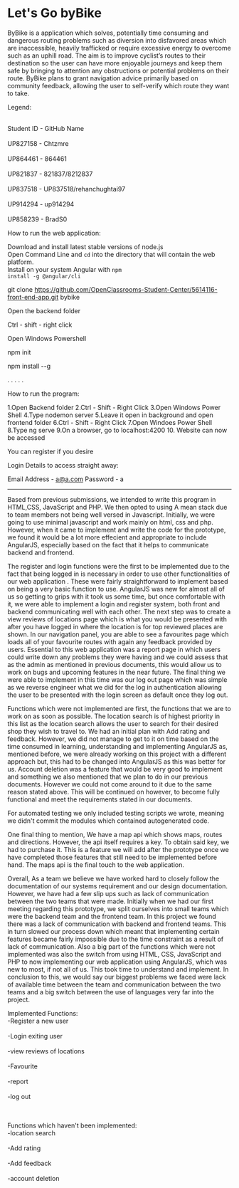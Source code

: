 <h1>Let's Go byBike</h1>

ByBike is a application which solves, potentially time consuming and dangerous routing problems such as diversion into disfavored areas which are inaccessible,  heavily trafficked or require excessive energy to overcome such as an uphill road. The aim is to improve cyclist’s routes to their destination so the user can have more enjoyable journeys and keep them safe by bringing to attention any obstructions or potential problems on their route. ByBike plans to grant navigation advice primarily based on community feedback, allowing the user to self-verify which route they want to take.

Legend:

<br>Student ID - GitHub Name</br>
<br>UP827158 - Chtzmre</br>
<br>UP864461 - 864461</br>
<br>UP821837 - 821837/8212837</br>
<br>UP837518 - UP837518/rehanchughtai97</br>
<br>UP914294 - up914294</br>
<br>UP858239 - BradS0</br>

How to run the web application:

Download and install latest stable versions of node.js<br/>
Open Command Line and <code>cd</code> into the directory that will contain the web platform.<br/>
Install on your system Angular with <code>npm install -g @angular/cli</code>

git clone https://github.com/OpenClassrooms-Student-Center/5614116-front-end-app.git bybike

Open the backend folder

Ctrl - shift - right click

Open Windows Powershell

npm init

npm install --g

.
.
.
.
.

How to run the program:

1.Open Backend folder
2.Ctrl - Shift - Right Click
3.Open Windows Power Shell
4.Type nodemon server
5.Leave it open in background and open frontend folder
6.Ctrl - Shift - Right Click
7.Open Windoes Power Shell
8.Type ng serve
9.On a browser, go to localhost:4200
10. Website can now be accessed

You can register if you desire

Login Details to access straight away:

Email Address - a@a.com
Password - a

-----------------------------------------------------------------------------------------------------------
Based from previous submissions, we intended to write this program in HTML,CSS, JavaScript and PHP. We then opted to using A mean stack due to team members not being well versed in Javascript. Initially, we were going to use minimal javascript and work mainly on html, css and php. However, when it came to implement and write the code for the prototype, we found it would be a lot more effecient and appropriate to include AngularJS, especially based on the fact that it helps to communicate backend and frontend. 

The register and login functions were the first to be implemented due to the fact that being logged in is necessary in order to use other functionalities of our web application . These were fairly straightforward to implement based on being a very basic function to use. AngularJS was new for almost all of us so getting to grips with it took us some time, but once comfortable with it, we were able to implement a login and register system, both front and backend communicating well with each other. The next step was to create a view reviews of locations page which is what you would be presented with after you have logged in where the location is for top reviewed places are shown. In our navigation panel, you are able to see a favourites page which loads all of your favourite routes with again any feedback provided by users. Essential to this web application was a report page in which users could write down any problems they were having and we could assess that as the admin as mentioned in previous documents, this would allow us to work on bugs and upcoming features in the near future. The final thing we were able to implement in this time was our log out page which was simple as we reverse engineer what we did for the log in authentication allowing the user to be presented with the login screen as default once they log out.

Functions which were not implemented are first, the functions that we are to work on as soon as possible. The location search is of highest priority in this list as the location search allows the user to search for their desired shop they wish to travel to. We had an initial plan with Add rating and feedback. However, we did not manage to get to it on time based on the time consumed in learning, understanding and implementing AngularJS as, mentioned before, we were already working on this project with a different approach but, this had to be changed into AngularJS as this was better for us. Account deletion was a feature that would be very good to implement and something we also mentioned that we plan to do in our previous documents. However we could not come around to it due to the same reason stated above. This will be continued on however, to become fully functional and meet the requirements stated in our documents.

For automated testing we only included testing scripts we wrote, meaning we didn't commit the modules which contained autogenerated code.

One final thing to mention, We have a map api which shows maps, routes and directions. However, the api itself requires a key. To obtain said key, we had to purchase it. This is a feature we will add after the prototype once we have completed those features that still need to be implemented before hand. The maps api is the final touch to the web application.

Overall, As a team we believe we have worked hard to closely follow the documentation of our systems requirement and our design documentation. However, we have had a few slip ups such as lack of communication between the two teams that were made. Initially when we had our first meeting regarding this prototype, we split ourselves into small teams which were the backend team and the frontend team. In this project we found there was a lack of communication with backend and frontend teams. This in turn slowed our process down which meant that implementing certain features became fairly impossible due to the time constraint as a result of lack of communication. Also a big part of the functions which were not implemented was also the switch from using HTML, CSS, JavaScript and PHP to now implementing our web application using AngularJS, which was new to most, if not all of us. This took time to understand and implement. In conclusion to this, we would say our biggest problems we faced were lack of available time between the team and communication between the two teams and a big switch between the use of languages very far into the project. 

Implemented Functions:
<br>-Register a new user</br>
<br>-Login exiting user</br>
<br>-view reviews of locations</br>
<br>-Favourite</br>
<br>-report</br>
<br>-log out</br>
<br></br>

Functions which haven't been implemented:
<br>-location search</br>
<br>-Add rating</br>
<br>-Add feedback</br>
<br>-account deletion</br>
